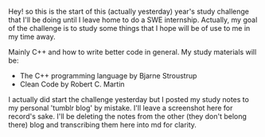 Hey! so this is the start of this (actually yesterday) year's study challenge that I'll be doing until I leave home to do a SWE internship. Actually, my goal of the challenge is to study some things that I hope will be of use to me in my time away.

Mainly C++ and how to write better code in general. My study materials will be:

* The C++ programming language by Bjarne Stroustrup
* Clean Code by Robert C. Martin

I actually did start the challenge yesterday but I posted my study notes to my personal 'tumblr blog' by mistake. I'll leave a screenshot here for record's sake. I'll be deleting the notes from the other (they don't belong there) blog and transcribing them here into md for clarity.